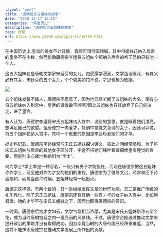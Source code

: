 ```yaml
---
layout: "post"
title: "唐朝后宫五姐妹的故事"
date: "2018-12-17 16:15"
categories: "隋唐历史"
description: "唐朝后宫五姐妹的故事"
tags: 唐朝
url: https://www.y5000.com/zgls/st/16794.html
---
```






在中国历史上,皇宫的美女不计其数，容颜可谓倾国倾城，其中将姐妹花纳入后宫的皇帝不在少数。然而能像唐德宗李适将五姐妹全都纳入后宫的帝王恐怕只有他一个人。

这五大姐妹花是唐朝文学家宋廷芬的女儿，饱受儒学浸润，文学造诣很深，有其父必有其女，宋廷芬的五个女儿，个个貌美如花不说，才思也极为敏捷。

![](https://img.y5000.com/uploads/allimg/170313/1443241510-0.jpg)

五个姐妹发誓不嫁人，唐德宗不愿意了，因为他已经听闻了五姐妹的大名，便有心将五姐妹纳入到宫中，皇帝的话谁敢不听啊?因此五姐妹也只好放弃了自己的决定，进了皇宫。

有人认为，唐德宗李适将宋氏五姐妹纳入宫中，没别的意思，就是瞅着她们漂亮，想满足自己的欲望。但唐德宗一向爱才，特别中意能文善诗的女子，因此可以说，将五个姐妹花纳入宫中，其中一个重要的原因是李适珍爱她们的才华。

据史料记载，唐德宗李适经常与宋氏五姐妹探讨诗文，彼此之间经常唱和，为了将宋氏五姐妹与后宫的其他女子区分开，李适不把她们纯粹看做伺候皇帝睡觉的宫妾，而是别出心裁地称她们为“学士”。

何为学士?学士本是一种官名，一般只有男子才能担任，而现在唐德宗把这五姐妹称作学士，可见他对作为才女的她们的重视。唐德宗为了倡导文治，经常和臣下诗酒唱和，而每当这种时候，五姐妹经常一起出现。

唐德宗这样做，有两个目的，其一是继续发挥文章的粉饰功能，其二是推广传统的礼乐教化。除了宋氏五姐妹，唐德宗还将其他一些有才华的女子纳入宫中，比如鲍君徽，她的才华不在宋氏五姐妹之下，因而也颇得唐德宗的赏识。

一时间，唐德宗后宫才女如云，文学气氛相当浓厚，尤其是宋氏五姐妹堪称五朵金花，成为当时唐朝宫廷之内一道亮丽的风景线。不过，唐德宗企图通过推动文学来提升政治的策略并没有取得成功，因为毕竟当时的大唐帝国已经积重难返，当然，这并不能抹杀唐德宗在推动文学发展上所作出的贡献。
